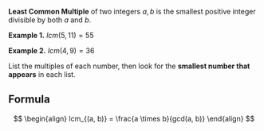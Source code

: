 **Least Common Multiple** of two integers $a, b$ is the smallest positive integer divisible by both $a$ and $b$.

**Example 1.**
$lcm(5, 11) = 55$


**Example 2.**
$lcm(4, 9) = 36$

List the multiples of each number, then look for the **smallest number that appears** in each list. 

## Formula

$$
\begin{align}
lcm_{(a, b)} = \frac{a \times b}{gcd(a, b)}
\end{align}
$$
